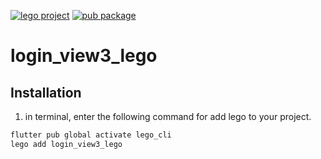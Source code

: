 [![lego project](https://img.shields.io/badge/powered%20by-lego-blue?logo=github)](https://github.com/melodysdreamj/lego)
[![pub package](https://img.shields.io/pub/v/login_view3_lego.svg)](https://pub.dartlang.org/packages/login_view3_lego)

# login_view3_lego

##  Installation
1. in terminal, enter the following command for add lego to your project.
```bash
flutter pub global activate lego_cli
lego add login_view3_lego
```
